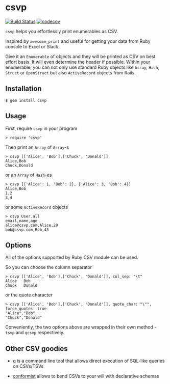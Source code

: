 # csvp

[![Build Status](https://travis-ci.org/mscavnicky/csvp.svg?branch=master)](https://travis-ci.org/mscavnicky/csvp)
[![codecov](https://codecov.io/gh/mscavnicky/csvp/branch/master/graph/badge.svg)](https://codecov.io/gh/mscavnicky/csvp)

`csvp` helps you effortlessly print enumerables as CSV.

Inspired by `awesome_print` and useful for getting your data from Ruby console to Excel or Slack.

Give it an `Enumerable` of objects and they will be printed as CSV on best effort basis. It will even determine the header if possible. Within your enumerable, you can not only use standard Ruby objects like `Array`, `Hash`, `Struct` or `OpenStruct` but also `ActiveRecord` objects from Rails.

## Installation

```
$ gem install csvp
```

## Usage

First, require `csvp` in your program

```
> require 'csvp'
```

Then print an `Array` of `Array`-s


```
> csvp [['Alice', 'Bob'],['Chuck', 'Donald']]
Alice,Bob
Chuck,Donald
```

or an `Array` of `Hash`-es

```
> csvp [{'Alice': 1, 'Bob': 2}, {'Alice': 3, 'Bob': 4}]
Alice,Bob
1,2
3,4
```

or some `ActiveRecord` objects

```
> csvp User.all
email,name,age
alice@csvp.com,Alice,29
bob@csvp.com,Bob,43
```

## Options

All of the options supported by Ruby CSV module can be used.

So you can choose the column separator

```
> csvp [['Alice', 'Bob'],['Chuck', 'Donald']], col_sep: "\t"
Alice	Bob
Chuck	Donald
```

or the quote character

```
> csvp [['Alice', 'Bob'],['Chuck', 'Donald']], quote_char: "\"", force_quotes: true
"Alice","Bob"
"Chuck","Donald"
```

Conveniently, the two options above are wrapped in their own method - `tsvp` and `qcsvp` respectively.

## Other CSV goodies

* [q](http://harelba.github.io/q/) is a command line tool that allows direct execution of SQL-like queries on CSVs/TSVs

* [conformist](https://github.com/tatey/conformist) allows to bend CSVs to your will with declarative schemas
